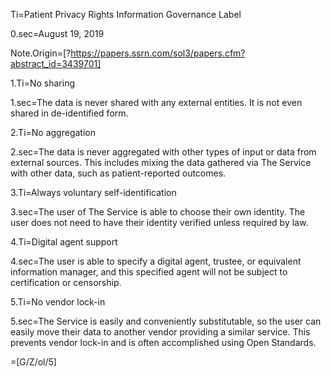 Ti=Patient Privacy Rights Information Governance Label

0.sec=August 19, 2019

Note.Origin=[?https://papers.ssrn.com/sol3/papers.cfm?abstract_id=3439701]

1.Ti=No sharing

1.sec=The data is never shared with any external entities. It is not even shared in de-identified form.

2.Ti=No aggregation

2.sec=The data is never aggregated with other types of input or data from external sources. This includes mixing the data gathered via The Service with other data, such as patient-reported outcomes.

3.Ti=Always voluntary self-identification

3.sec=The user of The Service is able to choose their own identity. The user does not need to have their identity verified unless required by law.

4.Ti=Digital agent support

4.sec=The user is able to specify a digital agent, trustee, or equivalent information manager, and this specified agent will not be subject to certification or censorship.

5.Ti=No vendor lock-in

5.sec=The Service is easily and conveniently substitutable, so the user can easily move their data to another vendor providing a similar service. This prevents vendor lock-in and is often accomplished using Open Standards.

=[G/Z/ol/5]
